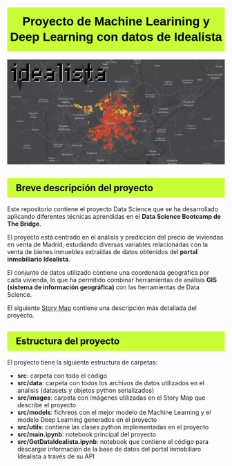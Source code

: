 <a id="top"></a><h1 style="background:#C9FF35; border:0; color:black; padding-top:15px; padding-bottom:15px; text-align: center; font: normal 1rem/1.5rem 'bernino-regular',Verdana,Arial,Geneva,sans-serif !important; font-weight: 700 !important; font-size: 1.75rem !important; line-height: 2.25rem !important; letter-spacing: -0.00625rem !important; vertical-align: baseline !important;">Proyecto de Machine Learining y Deep Learning con datos de Idealista</h1>

![logo](logo_project.jpg)

<a id="proyecto"></a><h2 style='background:#C9FF35; border:0; color:black; padding-top:10px; padding-bottom:10px; padding-left:20px'>Breve descripción del proyecto</h2>

Este repositorio contiene el proyecto Data Science que se ha desarrollado aplicando diferentes técnicas aprendidas en el **Data Science Bootcamp de The Bridge**.

El proyecto está centrado en el análisis y predicción del precio de viviendas en venta de Madrid, estudiando diversas variables relacionadas con la venta de bienes inmuebles extraídas de datos obtenidos del **portal inmobiliario Idealista**.

El conjunto de datos utilizado contiene una coordenada geográfica por cada vivienda, lo que ha permitido combinar herramientas de análisis **GIS (sistema de información geográfica)** con las herramientas de Data Science.

El siguiente [Story Map](https://storymaps.arcgis.com/stories/6cc01a1558154305aa16e974cd669584) contiene una descripción más detallada del proyecto.

<a id="proyecto"></a><h2 style='background:#C9FF35; border:0; color:black; padding-top:10px; padding-bottom:10px; padding-left:20px'>Estructura del proyecto</h2>

El proyecto tiene la siguiente estructura de carpetas:
- **src**: carpeta con todo el código
- **src/data**: carpeta con todos los archivos de datos utilizados en el analisis (datasets y objetos python serializados)
- **src/images**: carpeta con imágenes utilizadas en el Story Map que describe el proyecto
- **src/models**: fichreos con el mejor modelo de Machine Learning y el modelo Deep Learning generados en el proyecto
- **src/utils**: contiene las clases python implementadas en el proyecto
- **src/main.ipynb**: notebook principal del proyecto
- **src/GetDataIdealista.ipynb**: notebook que contiene el código para descargar información de la base de datos del portal inmobiliaro Idealista a través de su API
